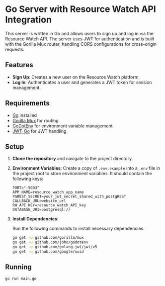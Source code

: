 # Go Server with Resource Watch API Integration

This server is written in Go and allows users to sign up and log in via the Resource Watch API. The server uses JWT for authentication and is built with the Gorilla Mux router, handling CORS configurations for cross-origin requests.

## Features

- **Sign Up**: Creates a new user on the Resource Watch platform.
- **Log In**: Authenticates a user and generates a JWT token for session management.

## Requirements

- [Go](https://golang.org/) installed
- [Gorilla Mux](https://github.com/gorilla/mux) for routing
- [GoDotEnv](https://github.com/joho/godotenv) for environment variable management
- [JWT-Go](https://github.com/golang-jwt/jwt) for JWT handling

## Setup

1. **Clone the repository** and navigate to the project directory.

2. **Environment Variables**: Create a copy of `.env.example` into a `.env` file in the project root to store environment variables. It should contain the following keys:

    ```plaintext
    PORT=":5003"
    APP_NAME=resource_watch_app_name
    PGREST_SECRET=your_jwt_secret_shared_with_postgREST
    CALLBACK_URL=website_url
    RW_API_KEY=resource_watch_API_key
    DATABASE_URI=postgresql://
    ```

3. **Install Dependencies**:

   Run the following commands to install necessary dependencies.

   ```bash
   go get -u github.com/gorilla/mux
   go get -u github.com/joho/godotenv
   go get -u github.com/golang-jwt/jwt/v5
   go get -u github.com/google/uuid

## Running

```
go run main.go
```